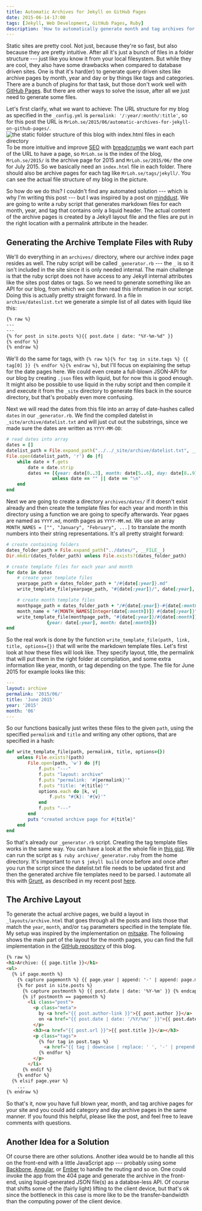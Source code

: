```yaml
---
title: Automatic Archives for Jekyll on GitHub Pages
date: 2015-06-14-17:00
tags: [Jekyll, Web Development, GitHub Pages, Ruby]
description: 'How to automatically generate month and tag archives for Jekyll blogs without the need for any GitHub Pages incompatible plugins'
---
```


Static sites are pretty cool. Not just, because they're so fast, but also because they are pretty intuitive. After all it's just a bunch of files in a folder structure --- just like you know it from your local filesystem. But while they are cool, they also have some drawbacks when compared to database driven sites. One is that it's hard(er) to generate query driven sites like archive pages by month, year and day or by things like tags and categories. There are a bunch of plugins for that task, but those don't work well with [GitHub Pages](https://pages.github.com). But there are other ways to solve the issue, after all we just need to generate some files.

Let's first clarify, what we want to achieve: The URL structure for my blog as specified in the `_config.yml` is `permalink: '/:year/:month/:title'`, so for this post the URL is `MrLoh.se/2015/06/automatic-archives-for-jekyll-on-github-pages/`. ![the static folder structure of this blog with index.html files in each directory](/assets/img/2015-06-11-blog-folder-structure.jpg) To be more intuitive and improve [SEO](http://static.googleusercontent.com/media/www.google.de/en/de/webmasters/docs/search-engine-optimization-starter-guide.pdf) with [breadcrumbs](https://developers.google.com/structured-data/breadcrumbs) we want each part of the URL to have a page, so `MrLoh.se` is the index of the blog, `MrLoh.se/2015/` is the archive page for 2015 and `MrLoh.se/2015/06/` the one for July 2015. So we basically need an `index.html` file in each folder. There should also be archive pages for each tag like `MrLoh.se/tags/jekyll/`. You can see the actual file structure of my blog in the picture.

So how do we do this? I couldn't find any automated solution --- which is why I'm writing this post --- but I was inspired by a post on [minddust](http://www.minddust.com/post/tags-and-categories-on-github-pages/). We are going to write a ruby script that generates markdown files for each month, year, and tag that contains only a liquid header. The actual content of the archive pages is created by a Jekyll layout file and the files are put in the right location with a permalink attribute in the header.


## Generating the Archive Template Files with Ruby

We'll do everything in an `archives/` directory, where our archive index page resides as well. The ruby script will be called `_generator.rb` --- the `_` is so it isn't included in the site since it is only needed internal. The main challenge is that the ruby script does not have access to any Jekyll internal attributes like the sites post dates or tags. So we need to generate something like an API for our blog, from which we can then read this information in our script. Doing this is actually pretty straight forward. In a file in `archive/dateslist.txt` we generate a simple list of all dates with liquid like this:

```html
{% raw %}
---
---
{% for post in site.posts %}{{ post.date | date: "%Y-%m-%d" }}
{% endfor %}
{% endraw %}
```

We'll do the same for tags, with `{% raw %}{% for tag in site.tags %} {{ tag[0] }} {% endfor %}{% endraw %}`, but I'll focus on explaining the setup for the date pages here. We could even create a full-blown JSON-API for our blog by creating `.json` files with liquid, but for now this is good enough. It might also be possible to use liquid in the ruby script and then compile it and execute it from the `_site` directory to generate files back in the source directory, but that's probably even more confusing.

Next we will read the dates from this file into an array of date-hashes called `dates` in our `_generator.rb`. We find the compiled datelist in `_site/archive/datelist.txt` and will just cut out the substrings, since we made sure the dates are written as `YYYY-MM-DD`:

```ruby
# read dates into array
dates = []
datelist_path = File.expand_path("../../_site/archive/datelist.txt", __FILE__)
File.open(datelist_path, 'r') do |f|
    while date = f.gets
        date = date.strip
        dates += [{year: date[0..3], month: date[5..6], day: date[8..9]}]
                 unless date == "" || date == "\n"
    end
end
```

Next we are going to create a directory `archives/dates/` if it doesn't exist already and then create the template files for each year and month in this directory using a function we are going to specify afterwards. Year pgaes are named as `YYYY.md`, month pages as `YYYY-MM.md`. We use an array `MONTH_NAMES = ["", "January", "February", ...]` to translate the month numbers into their string representations. It's all pretty straight forward:

```ruby
# create containing folders
dates_folder_path = File.expand_path("../dates/", __FILE__)
Dir.mkdir(dates_folder_path) unless File.exists?(dates_folder_path)

# create template files for each year and month
for date in dates
    # create year template files
    yearpage_path = dates_folder_path + "/#{date[:year]}.md"
    write_template_file(yearpage_path, "#{date[:year]}/", date[:year], {year:"#{date[:year]}"})

    # create month template files
    monthpage_path = dates_folder_path + "/#{date[:year]}-#{date[:month]}.md"
    month_name = "#{MONTH_NAMES[Integer(date[:month])]} #{date[:year]}"
    write_template_file(monthpage_path, "#{date[:year]}/#{date[:month]}/", month_name,
               {year: date[:year], month: date[:month]})
end
```

So the real work is done by the function `write_template_file(path, link, title, options={})` that will write the markdown template files. Let's first look at how these files will look like. They specify layout, title, the permalink that will put them in the right folder at compilation, and some extra information like year, month, or tag depending on the type. The file for June 2015 for example looks like this:

```yaml
---
layout: archive
permalink: '2015/06/'
title: 'June 2015'
year: '2015'
month: '06'
---
```

So our functions basically just writes these files to the given `path`, using the specified `permalink` and `title` and writing any other options, that are specified in a hash:

```ruby
def write_template_file(path, permalink, title, options={})
    unless File.exists?(path)
        File.open(path, 'w') do |f|
            f.puts "---"
            f.puts "layout: archive"
            f.puts "permalink: '#{permalink}'"
            f.puts "title: '#{title}'"
            options.each do |k, v|
                f.puts "#{k}: '#{v}'"
            end
            f.puts "---"
        end
        puts "created archive page for #{title}"
    end
end
```

So that's already our `_generator.rb` script. Creating the tag template files works in the same way. You can have a look at the whole file in [this gist](https://gist.github.com/MrLoh/b501e6df22fe039d6070). We can run the script as `$ ruby archive/_generator.ruby` from the home directory. It's important to run `$ jekyll build` once before and once after you run the script since the datelist.txt file needs to be updated first and then the generated archive file templates need to be parsed. I automate all this with  [Grunt](http://gruntjs.com/), as described in my recent post [here](http://mrloh.se/2015/06/serving-jekyll-with-grunt/index.html#IaoTai).


## The Archive Layout

To generate the actual archive pages, we build a layout in `_layouts/archive.html` that goes through all the posts and lists those that match the `year`, `month`, and/or `tag` parameters specified in the template file. My setup was inspired by the implementation on [mitsake](http://www.mitsake.net/2012/04/archives-in-jekyll/). The following shows the main part of the layout for the month pages, you can find the full implementation in the [GitHub repository](https://github.com/MrLoh/MrLoh.github.io/blob/master/_layouts/archive.html) of this blog.

```html
{% raw %}
<h1>Archive: {{ page.title }}</h1>
<ul>
  {% if page.month %}
    {% capture pagemonth %} {{ page.year | append: '-' | append: page.month }} {% endcapture %}
    {% for post in site.posts %}
      {% capture postmonth %} {{ post.date | date: '%Y-%m' }} {% endcapture %}
      {% if postmonth == pagemonth %}
        <li class="post">
          <p class="meta">
            by <a href="{{ post.author-link }}">{{ post.author }}</a>
            on <a href="{{ post.date | date: '/%Y/%m/' }}">{{ post.date | date: "%b %-d, %Y" }}</a>
          </p>
          <h3><a href="{{ post.url }}">{{ post.title }}</a></h3>
          <p class="tags">
            {% for tag in post.tags %}
              <a href="{{ tag | downcase | replace: ' ', '-' | prepend:'/tags/' }}">{{ tag }}</a>
            {% endfor %}
          </p>
        </li>
      {% endif %}
    {% endfor %}
  {% elsif page.year %}
    ...
{% endraw %}
```

So that's it, now you have full blown year, month, and tag archive pages for your site and you could add category and day archive pages in the same manner. If you found this helpful, please like the post, and feel free to leave comments with questions.


## Another Idea for a Solution

Of course there are other solutions. Another idea would be to handle all this on the front-end with a little JavaScript app --- probably using some [Backbone](http://backbonejs.org), [Angular](https://angularjs.org), or [Ember](http://emberjs.com) to handle the routing and so on. One could invoke the app from the 404 page and generate the archive in the front-end, using liquid-generated JSON file(s) as a databse-less API. Of course that shifts some of the (fairly light) lifting to the client device, but that's ok since the bottleneck in this case is more like to be the transfer-bandwidth than the computing power of the client device.
